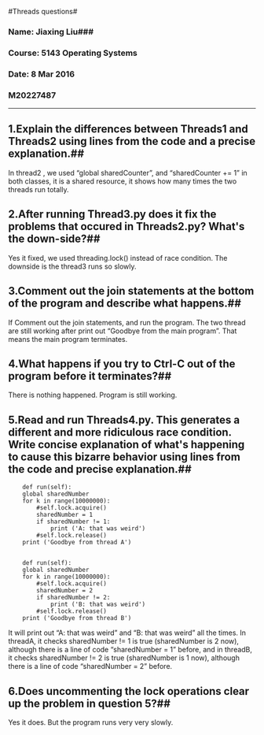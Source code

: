 #Threads questions#
### Name: Jiaxing Liu###
### Course: 5143 Operating Systems ###
### Date: 8 Mar 2016 ###
### M20227487 ###
_______________________________
## 1.Explain the differences between Threads1 and Threads2 using lines from the code and a precise explanation.##
   In thread2 , we used “global sharedCounter”, and “sharedCounter += 1” in both classes, it is a shared resource, it shows how many times the two threads run totally.

## 2.After running Thread3.py does it fix the problems that occured in Threads2.py? What's the down-side?##
   Yes it fixed, we used threading.lock() instead of race condition. The downside is the thread3 runs so slowly. 
   
## 3.Comment out the join statements at the bottom of the program and describe what happens.##
   If Comment out the join statements, and run the program. The two thread are still working after print out “Goodbye from the main program”. That means the main program terminates.
   
## 4.What happens if you try to Ctrl-C out of the program before it terminates?##
   There is nothing happened. Program is still working.

## 5.Read and run Threads4.py. This generates a different and more ridiculous race condition. Write concise explanation of what's happening to cause this bizarre behavior using lines from the code and precise explanation.##

        def run(self):
        global sharedNumber
        for k in range(10000000):
            #self.lock.acquire()
            sharedNumber = 1
            if sharedNumber != 1:
                print ('A: that was weird')
            #self.lock.release()
        print ('Goodbye from thread A')
        
        
        def run(self):
        global sharedNumber
        for k in range(10000000):
            #self.lock.acquire()
            sharedNumber = 2
            if sharedNumber != 2:
                print ('B: that was weird')
            #self.lock.release()
        print ('Goodbye from thread B')
        
   It will print out “A: that was weird” and “B: that was weird” all the times. In threadA, it checks sharedNumber != 1 is true (sharedNumber is 2 now), although there is a line of code “sharedNumber = 1” before, and in threadB, it checks sharedNumber != 2 is true (sharedNumber is 1 now), although there is a line of code “sharedNumber = 2” before.

## 6.Does uncommenting the lock operations clear up the problem in question 5?##
   Yes it does. But the program runs very very slowly.
